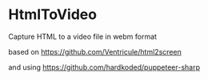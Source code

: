# HtmlToVideo
Capture HTML to a video file in webm format 

based on https://github.com/Ventricule/html2screen

and using https://github.com/hardkoded/puppeteer-sharp
